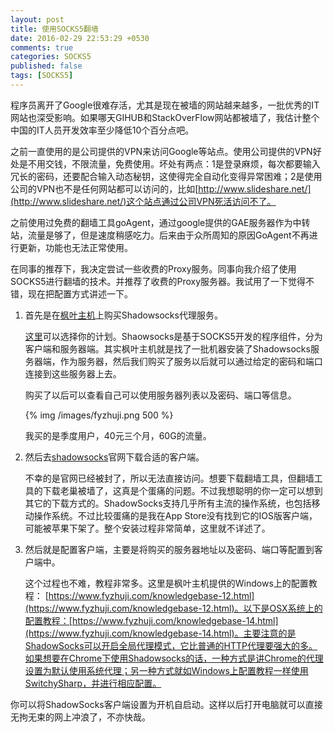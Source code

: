 ```yaml
---
layout: post
title: 使用SOCKS5翻墙
date: 2016-02-29 22:53:29 +0530
comments: true
categories: SOCKS5
published: false
tags: [SOCKS5]
---
```


程序员离开了Google很难存活，尤其是现在被墙的网站越来越多，一批优秀的IT网站也深受影响。如果哪天GIHUB和StackOverFlow网站都被墙了，我估计整个中国的IT人员开发效率至少降低10个百分点吧。

<!-- more -->

之前一直使用的是公司提供的VPN来访问Google等站点。使用公司提供的VPN好处是不用交钱，不限流量，免费使用。坏处有两点：1是登录麻烦，每次都要输入冗长的密码，还要配合输入动态秘钥，这使得完全自动化变得异常困难；2是使用公司的VPN也不是任何网站都可以访问的，比如[http://www.slideshare.net/](http://www.slideshare.net/)这个站点通过公司VPN死活访问不了。

之前使用过免费的翻墙工具goAgent，通过google提供的GAE服务器作为中转站，流量是够了，但是速度稍感吃力。后来由于众所周知的原因GoAgent不再进行更新，功能也无法正常使用。

在同事的推荐下，我决定尝试一些收费的Proxy服务。同事向我介绍了使用SOCKS5进行翻墙的技术。并推荐了收费的Proxy服务器。我试用了一下觉得不错，现在把配置方式讲述一下。

1. 首先是在[枫叶主机](https://www.fyzhuji.com/)上购买Shadowsocks代理服务。

	[这里](https://www.fyzhuji.com/shadow.html)可以选择你的计划。Shaowsocks是基于SOCKS5开发的程序组件，分为客户端和服务器端。其实枫叶主机就是找了一批机器安装了Shadowsocks服务器端，作为服务器，然后我们购买了服务以后就可以通过给定的密码和端口连接到这些服务器上去。

	购买了以后可以查看自己可以使用服务器列表以及密码、端口等信息。

	{% img /images/fyzhuji.png 500 %}

	我买的是季度用户，40元三个月，60G的流量。

2. 然后去[shadowsocks](https://shadowsocks.org/en/download/clients.html)官网下载合适的客户端。

	不幸的是官网已经被封了，所以无法直接访问。想要下载翻墙工具，但翻墙工具的下载老巢被墙了，这真是个蛋痛的问题。不过我想聪明的你一定可以想到其它的下载方式的。ShadowSocks支持几乎所有主流的操作系统，也包括移动操作系统。不过比较蛋痛的是我在App Store没有找到它的IOS版客户端，可能被苹果下架了。整个安装过程非常简单，这里就不详述了。

3. 然后就是配置客户端，主要是将购买的服务器地址以及密码、端口等配置到客户端中。

	这个过程也不难，教程非常多。这里是枫叶主机提供的Windows上的配置教程：
	[https://www.fyzhuji.com/knowledgebase-12.html](https://www.fyzhuji.com/knowledgebase-12.html)。以下是OSX系统上的配置教程：[https://www.fyzhuji.com/knowledgebase-14.html](https://www.fyzhuji.com/knowledgebase-14.html)。主要注意的是ShadowSocks可以开启全局代理模式，它比普通的HTTP代理要强大的多。如果想要在Chrome下使用Shadowsocks的话，一种方式是讲Chrome的代理设置为默认使用系统代理；另一种方式就如Windows上配置教程一样使用SwitchySharp，并进行相应配置。

你可以将ShadowSocks客户端设置为开机自启动。这样以后打开电脑就可以直接无拘无束的网上冲浪了，不亦快哉。
